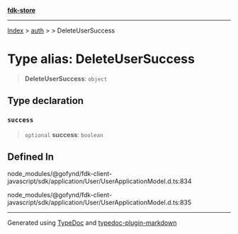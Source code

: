 [**fdk-store**](../../../README.md)
***

[Index](../../../API.md) > [auth](../../README.md) > [<internal>](../README.md) > DeleteUserSuccess

# Type alias: DeleteUserSuccess

> **DeleteUserSuccess**: `object`

## Type declaration

### `success`

> `optional` **success**: `boolean`

## Defined In

node\_modules/@gofynd/fdk-client-javascript/sdk/application/User/UserApplicationModel.d.ts:834

node\_modules/@gofynd/fdk-client-javascript/sdk/application/User/UserApplicationModel.d.ts:835

***
Generated using [TypeDoc](https://typedoc.org/) and [typedoc-plugin-markdown](https://www.npmjs.com/package/typedoc-plugin-markdown)
